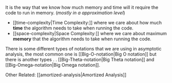 It is the way that we know how much memory and time will it require the code to run in memory. (*mostly in a approximation level*)

- [[time-complexity|Time Complexity:]] where we care about how much **time** the algorithm needs to take when running the code.
- [[space-complexity|Space Complexity:]] where we care about maximum **memory** that the algorithm needs to take when running the code.

There is some different types of notations that we are using in asymptotic analysis, the most common one is [[Big-O-notation|Big O notation]] but there is another types . . [[Big-Theta-notation|Big Theta notation]] and [[Big-Omega-notation|Big Omega notation]].

Other Related: [[amortized-analysis|Amortized Analysis]]